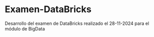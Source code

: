 # Examen-DataBricks
Desarrollo del examen de DataBricks realizado el 28-11-2024 para el módulo de BigData
